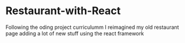 # Restaurant-with-React
Following the oding project curriculumm I reimagined my old restaurant page adding a lot of new stuff using the react framework
